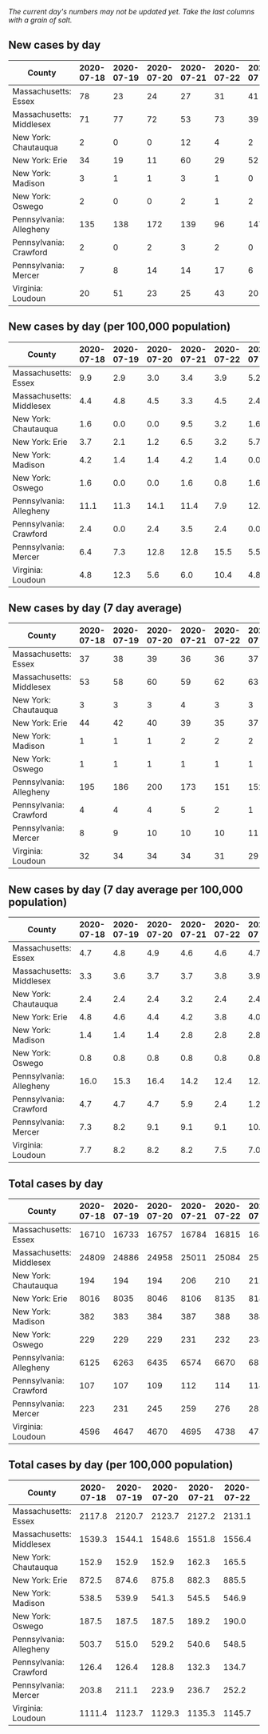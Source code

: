 _The current day's numbers may not be updated yet. Take the last columns with a grain of salt._
## New cases by day

| County | 2020-07-18 | 2020-07-19 | 2020-07-20 | 2020-07-21 | 2020-07-22 | 2020-07-23 | 2020-07-24 |
| --- | --- | --- | --- | --- | --- | --- | --- |
| Massachusetts: Essex | 78 | 23 | 24 | 27 | 31 | 41 |  |
| Massachusetts: Middlesex | 71 | 77 | 72 | 53 | 73 | 39 |  |
| New York: Chautauqua | 2 | 0 | 0 | 12 | 4 | 2 |  |
| New York: Erie | 34 | 19 | 11 | 60 | 29 | 52 |  |
| New York: Madison | 3 | 1 | 1 | 3 | 1 | 0 |  |
| New York: Oswego | 2 | 0 | 0 | 2 | 1 | 2 |  |
| Pennsylvania: Allegheny | 135 | 138 | 172 | 139 | 96 | 147 |  |
| Pennsylvania: Crawford | 2 | 0 | 2 | 3 | 2 | 0 |  |
| Pennsylvania: Mercer | 7 | 8 | 14 | 14 | 17 | 6 |  |
| Virginia: Loudoun | 20 | 51 | 23 | 25 | 43 | 20 |  |

## New cases by day (per 100,000 population)

| County | 2020-07-18 | 2020-07-19 | 2020-07-20 | 2020-07-21 | 2020-07-22 | 2020-07-23 | 2020-07-24 |
| --- | --- | --- | --- | --- | --- | --- | --- |
| Massachusetts: Essex | 9.9 | 2.9 | 3.0 | 3.4 | 3.9 | 5.2 |  |
| Massachusetts: Middlesex | 4.4 | 4.8 | 4.5 | 3.3 | 4.5 | 2.4 |  |
| New York: Chautauqua | 1.6 | 0.0 | 0.0 | 9.5 | 3.2 | 1.6 |  |
| New York: Erie | 3.7 | 2.1 | 1.2 | 6.5 | 3.2 | 5.7 |  |
| New York: Madison | 4.2 | 1.4 | 1.4 | 4.2 | 1.4 | 0.0 |  |
| New York: Oswego | 1.6 | 0.0 | 0.0 | 1.6 | 0.8 | 1.6 |  |
| Pennsylvania: Allegheny | 11.1 | 11.3 | 14.1 | 11.4 | 7.9 | 12.1 |  |
| Pennsylvania: Crawford | 2.4 | 0.0 | 2.4 | 3.5 | 2.4 | 0.0 |  |
| Pennsylvania: Mercer | 6.4 | 7.3 | 12.8 | 12.8 | 15.5 | 5.5 |  |
| Virginia: Loudoun | 4.8 | 12.3 | 5.6 | 6.0 | 10.4 | 4.8 |  |

## New cases by day (7 day average)

| County | 2020-07-18 | 2020-07-19 | 2020-07-20 | 2020-07-21 | 2020-07-22 | 2020-07-23 | 2020-07-24 |
| --- | --- | --- | --- | --- | --- | --- | --- |
| Massachusetts: Essex | 37 | 38 | 39 | 36 | 36 | 37 |  |
| Massachusetts: Middlesex | 53 | 58 | 60 | 59 | 62 | 63 |  |
| New York: Chautauqua | 3 | 3 | 3 | 4 | 3 | 3 |  |
| New York: Erie | 44 | 42 | 40 | 39 | 35 | 37 |  |
| New York: Madison | 1 | 1 | 1 | 2 | 2 | 2 |  |
| New York: Oswego | 1 | 1 | 1 | 1 | 1 | 1 |  |
| Pennsylvania: Allegheny | 195 | 186 | 200 | 173 | 151 | 152 |  |
| Pennsylvania: Crawford | 4 | 4 | 4 | 5 | 2 | 1 |  |
| Pennsylvania: Mercer | 8 | 9 | 10 | 10 | 10 | 11 |  |
| Virginia: Loudoun | 32 | 34 | 34 | 34 | 31 | 29 |  |

## New cases by day (7 day average per 100,000 population)

| County | 2020-07-18 | 2020-07-19 | 2020-07-20 | 2020-07-21 | 2020-07-22 | 2020-07-23 | 2020-07-24 |
| --- | --- | --- | --- | --- | --- | --- | --- |
| Massachusetts: Essex | 4.7 | 4.8 | 4.9 | 4.6 | 4.6 | 4.7 |  |
| Massachusetts: Middlesex | 3.3 | 3.6 | 3.7 | 3.7 | 3.8 | 3.9 |  |
| New York: Chautauqua | 2.4 | 2.4 | 2.4 | 3.2 | 2.4 | 2.4 |  |
| New York: Erie | 4.8 | 4.6 | 4.4 | 4.2 | 3.8 | 4.0 |  |
| New York: Madison | 1.4 | 1.4 | 1.4 | 2.8 | 2.8 | 2.8 |  |
| New York: Oswego | 0.8 | 0.8 | 0.8 | 0.8 | 0.8 | 0.8 |  |
| Pennsylvania: Allegheny | 16.0 | 15.3 | 16.4 | 14.2 | 12.4 | 12.5 |  |
| Pennsylvania: Crawford | 4.7 | 4.7 | 4.7 | 5.9 | 2.4 | 1.2 |  |
| Pennsylvania: Mercer | 7.3 | 8.2 | 9.1 | 9.1 | 9.1 | 10.1 |  |
| Virginia: Loudoun | 7.7 | 8.2 | 8.2 | 8.2 | 7.5 | 7.0 |  |

## Total cases by day

| County | 2020-07-18 | 2020-07-19 | 2020-07-20 | 2020-07-21 | 2020-07-22 | 2020-07-23 | 2020-07-24 |
| --- | --- | --- | --- | --- | --- | --- | --- |
| Massachusetts: Essex | 16710 | 16733 | 16757 | 16784 | 16815 | 16856 |  |
| Massachusetts: Middlesex | 24809 | 24886 | 24958 | 25011 | 25084 | 25123 |  |
| New York: Chautauqua | 194 | 194 | 194 | 206 | 210 | 212 |  |
| New York: Erie | 8016 | 8035 | 8046 | 8106 | 8135 | 8187 |  |
| New York: Madison | 382 | 383 | 384 | 387 | 388 | 388 |  |
| New York: Oswego | 229 | 229 | 229 | 231 | 232 | 234 |  |
| Pennsylvania: Allegheny | 6125 | 6263 | 6435 | 6574 | 6670 | 6817 |  |
| Pennsylvania: Crawford | 107 | 107 | 109 | 112 | 114 | 114 |  |
| Pennsylvania: Mercer | 223 | 231 | 245 | 259 | 276 | 282 |  |
| Virginia: Loudoun | 4596 | 4647 | 4670 | 4695 | 4738 | 4758 |  |

## Total cases by day (per 100,000 population)

| County | 2020-07-18 | 2020-07-19 | 2020-07-20 | 2020-07-21 | 2020-07-22 | 2020-07-23 | 2020-07-24 |
| --- | --- | --- | --- | --- | --- | --- | --- |
| Massachusetts: Essex | 2117.8 | 2120.7 | 2123.7 | 2127.2 | 2131.1 | 2136.3 |  |
| Massachusetts: Middlesex | 1539.3 | 1544.1 | 1548.6 | 1551.8 | 1556.4 | 1558.8 |  |
| New York: Chautauqua | 152.9 | 152.9 | 152.9 | 162.3 | 165.5 | 167.1 |  |
| New York: Erie | 872.5 | 874.6 | 875.8 | 882.3 | 885.5 | 891.1 |  |
| New York: Madison | 538.5 | 539.9 | 541.3 | 545.5 | 546.9 | 546.9 |  |
| New York: Oswego | 187.5 | 187.5 | 187.5 | 189.2 | 190.0 | 191.6 |  |
| Pennsylvania: Allegheny | 503.7 | 515.0 | 529.2 | 540.6 | 548.5 | 560.6 |  |
| Pennsylvania: Crawford | 126.4 | 126.4 | 128.8 | 132.3 | 134.7 | 134.7 |  |
| Pennsylvania: Mercer | 203.8 | 211.1 | 223.9 | 236.7 | 252.2 | 257.7 |  |
| Virginia: Loudoun | 1111.4 | 1123.7 | 1129.3 | 1135.3 | 1145.7 | 1150.6 |  |
